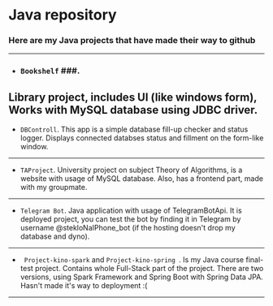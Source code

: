 # Java repository
### Here are my Java projects that have made their way to github ###
-----
- ### ``` Bookshelf ``` ###.
Library project, includes UI (like windows form), Works with MySQL database using JDBC driver.
-----
- ``` DBControll ```.
This app is a simple database fill-up checker and status logger. Displays connected databses status and fillment on the form-like window.
-----
- ``` TAProject ```.
University project on subject Theory of Algorithms, is a website with usage of MySQL database. Also, has a frontend part, made with my groupmate.
-----
- ``` Telegram Bot ```.
Java application with usage of TelegramBotApi. It is deployed project, you can test the bot by finding it in Telegram by username @stekloNaIPhone_bot (if the hosting doesn't drop my database and dyno).
-----
- ``` Project-kino-spark``` and ```Project-kino-spring ```.
Is my Java course final-test project. Contains whole Full-Stack part of the project. There are two versions, using Spark Framework and Spring Boot with Spring Data JPA. Hasn't made it's way to deployment :(
-----
